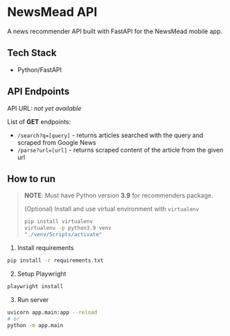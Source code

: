 # NewsMead API

A news recommender API built with FastAPI for the NewsMead mobile app.

## Tech Stack

- Python/FastAPI

## API Endpoints

API URL: _not yet available_

List of **GET** endpoints:

- `/search?q=[query]` - returns articles searched with the query and scraped from Google News
- `/parse?url=[url]` - returns scraped content of the article from the given url

## How to run

> **NOTE**: Must have Python version **3.9** for recommenders package.
>
> (Optional)
> Install and use virtual environment with `virtualenv`
>
> ```bash
> pip install virtualenv
> virtualenv -p python3.9 venv
> "./venv/Scripts/activate"
> ```

1. Install requirements

```bash
pip install -r requirements.txt
```

2. Setup Playwright

```bash
playwright install
```

3. Run server

```bash
uvicorn app.main:app --reload
# or
python -m app.main
```

